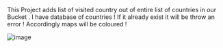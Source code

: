 This Project adds list of visited country out of entire list of countries in our Bucket .
I have database of countries !
If it already exist it will be throw an error !
Accordingly maps will be coloured !

![image](https://github.com/vkcoder2021/TravelTrackerProject/assets/96519578/66850104-2d94-4768-8e00-8f1906e0f775)
